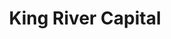 ---
layout: firm_page
title: "King River Capital"
id: "kingriver.co"
permalink: "/kingrivercapitalkingriver.co/"
website: "https://www.kingriver.co"
offices: "Surry Hills (Australia), Denver (United States), New York (United States)"
investment_stages: "Late-Series A, Series B"
portfolio_companies: "Safewill, Death Clock, Immutable, Paystand, Cover Genius, Sentropy, FinClear, Relevance AI"
portfolio_link: "https://kingriver.co/portfolio/"
investment_markets: "Technology, FinTech"
founded_year: "2018"
description: "King River Capital invests in high-growth technology businesses and exceptional teams across the globe, working to solve critical problems within larger markets. They focus on building personal, attentive, and accessible relationships with portfolio companies, providing support and guidance throughout their growth."
linkedin: "https://www.linkedin.com/company/king-river-capital"
twitter: "https://twitter.com/KingRiverVC"
instagram: ""
team_page: "https://kingriver.co/team/"
investor_type: "Venture Capital"
crunchbase: "https://www.crunchbase.com/organization/king-river-investments"
pitchbook: ""

# SEO Optimization
meta_title: "King River Capital - VC Firm - projectstartups.com"
meta_description: "King River Capital, King River Capital invests in high-growth technology businesses and exceptional teams across the globe, working to solve critical problems within larg..."
meta_keywords: "King River Capital, Technology, FinTech, VC firm, venture capital, startup investor, projectstartups.com"
canonical_url: "https://vc.projectstartups.com/kingrivercapitalkingriver.co/"
---